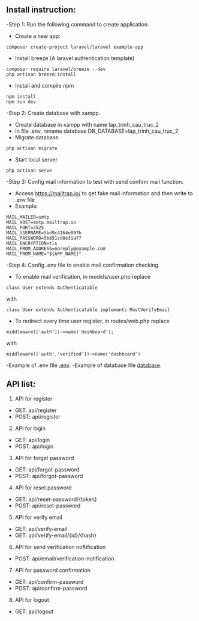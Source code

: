 ## Install instruction:
-Step 1: Run the following command to create application.
* Create a new app:
```
composer create-project laravel/laravel example-app
```
* Install breeze (A laravel authentication template)
```
composer require laravel/breeze --dev 
php artisan breeze:install 
```
* Install and compile npm
```
npm install 
npm run dev
```
-Step 2: Create database with xampp.
* Create database in xampp with name lap_trinh_cau_truc_2
* In file .env, rename database DB_DATABASE=lap_trinh_cau_truc_2
* Migrate database
```
php artisan migrate 
```
* Start local server
```
php artisan serve 
```

-Step 3: Config mail information to test with send confirm mail function.
* Access https://mailtrap.io/ to get fake mail information and then write to .env file
* Example: 
```
MAIL_MAILER=smtp 
MAIL_HOST=smtp.mailtrap.io 
MAIL_PORT=2525 
MAIL_USERNAME=5bd9c4164e097b 
MAIL_PASSWORD=5b851cd8e31a77 
MAIL_ENCRYPTION=tls
MAIL_FROM_ADDRESS=noreply@example.com 
MAIL_FROM_NAME="${APP_NAME}" 
```
-Step 4: Config .env file to enable mail confirmation checking.
* To enable mail verification, in models/user.php replace
```
class User extends Authenticatable
```
with
```
class User extends Authenticatable implements MustVerifyEmail
```
* To redirect every time user register, in routes/web.php replace
```
middleware(['auth'])->name('dashboard');
```
with
```
middleware(['auth','verified'])->name('dashboard')
```
-Example of .env file [.env](https://drive.google.com/file/d/14eKNtkmTM5LNaXm7y9oXdV2JeH_d_ZCp/view?usp=sharing).
-Example of database file [database](https://drive.google.com/file/d/1oZjhCX7NdZ9eLwGpCCHKcVaE7oFBy1gj/view?usp=sharing).
## API list:
1. API for register
* GET: api/register
* POST: api/register
2. API for login
* GET: api/login
* POST: api/login
3. API for forget password
* GET: api/forgot-password
* POST: api/forgot-password
4. API for reset password
* GET: api/reset-password/{token}
* POST: api/reset-password
5. API for verify email
* GET: api/verify-email
* GET: api/verify-email/{id}/{hash}
6. API for send verification noftification
* POST: api/email/verification-notification
7. API for password confirmation
* GET: api/confirm-password
* POST: api/confirm-password
8. API for logout
* GET: api/logout
